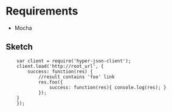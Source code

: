 # Requirements

* Mocha

## Sketch

```
	var client = require('hyper-json-client');
	client.load('http://root_url', {
		success: function(res) {
			//result contains 'foo' link
			res.foo({
				success: function(res){ console.log(res); }
			});
	}
	});
```